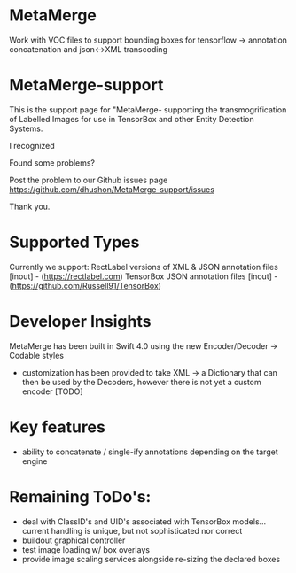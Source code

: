 # MetaMerge
Work with VOC files to support bounding boxes for tensorflow -> annotation concatenation and json&lt;->XML transcoding

# MetaMerge-support
This is the support page for "MetaMerge- supporting the transmogrification of Labelled Images for use in TensorBox and other Entity Detection Systems.

I recognized

Found some problems?

Post the problem to our Github issues page
https://github.com/dhushon/MetaMerge-support/issues

Thank you.

# Supported Types
Currently we support:
RectLabel versions of XML & JSON annotation files [inout] - (https://rectlabel.com)
TensorBox JSON annotation files [inout] - (https://github.com/Russell91/TensorBox)

# Developer Insights
MetaMerge has been built in Swift 4.0 using the new Encoder/Decoder -> Codable styles
- customization has been provided to take XML -> a Dictionary that can then be used by the Decoders, however there is not yet a custom encoder [TODO]


# Key features
- ability to concatenate / single-ify annotations depending on the target engine

# Remaining ToDo's:
- deal with ClassID's and UID's associated with TensorBox models... current handling is unique, but not sophisticated nor correct
- buildout graphical controller
- test image loading w/ box overlays
- provide image scaling services alongside re-sizing the declared boxes

